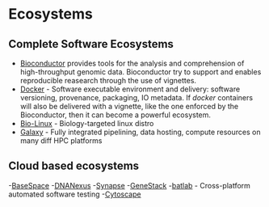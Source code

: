 Ecosystems
==========

Complete Software Ecosystems
----------------------------

- [Bioconductor](http://www.bioconductor.org) provides tools for the analysis and comprehension of high-throughput genomic data. Bioconductor try to support and enables reproducible reasearch through the use of vignettes. 
- [Docker](https://www.docker.com/whatisdocker) - Software executable environment and delivery: software versioning, provenance, packaging, IO metadata. If *docker* containers will also be delivered with a vignette, like the one enforced by the Bioconductor, then it can become a powerful ecosystem.
- [Bio-Linux](http://environmentalomics.org/bio-linux/) - Biology-targeted linux distro
- [Galaxy](http://galaxyproject.org) - Fully integrated pipelining, data hosting, compute resources on many diff HPC platforms

Cloud based ecosystems
----------------------

-[BaseSpace](https://basespace.illumina.com)
-[DNANexus](https://dnanexus.com)
-[Synapse](https://www.synapse.org)
-[GeneStack](http://genestack.org)
-[batlab](https://www.batlab.org) - Cross-platform automated software testing
-[Cytoscape](http://www.cytoscape.org)
